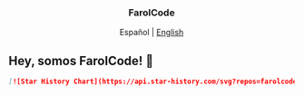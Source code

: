 <div align="center">
  <h3>FarolCode</h3>
  <p>Español | <a href="README.en-US.md">English</a></p>
</div>

## Hey, somos FarolCode! 🗼



```markdown
[![Star History Chart](https://api.star-history.com/svg?repos=farolcode/farolcode.com&type=Date)](https://star-history.com/#farolcode/farolcode.com&Date)
```
